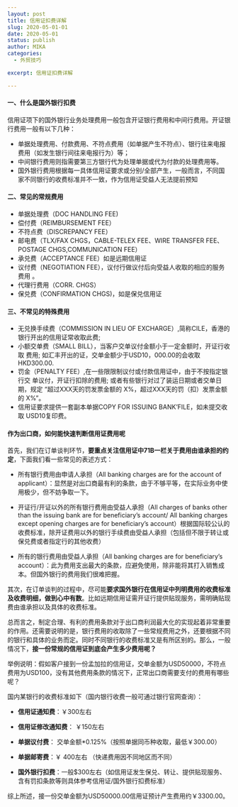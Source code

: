 ```yaml
---
layout: post
title: 信用证扣费详解
slug: 2020-05-01-01
date: 2020-05-01
status: publish
author: MIKA
categories: 
  - 外贸技巧

excerpt: 信用证扣费详解

---
```


#### 一、什么是国外银行扣费

信用证项下的国外银行业务处理费用一般包含开证银行费用和中间行费用。开证银行费用一般有以下几种：

- 单据处理费用、付款费用、不符点费用（如单据产生不符点）、银行往来电报费用（如发生银行间往来电报行为）等；
- 中间银行费用则指需要第三方银行代为处理单据或代为付款的处理费用等。
- 国外银行费用根据每一具体信用证要求或分别/全部产生，一般而言，不同国家不同银行的收费标准并不一致，作为信用证受益人无法提前预知

#### 二、常见的常规费用

- 单据处理费（DOC HANDLING FEE)
- 偿付费（REIMBURSEMENT FEE）
- 不符点费（DISCREPANCY FEE）
- 邮电费（TLX/FAX CHGS，CABLE-TELEX FEE、WIRE TRANSFER FEE、POSTAGE  CHGS,COMMUNICATION FEE）
- 承兑费（ACCEPTANCE FEE）如是远期信用证
- 议付费（NEGOTIATION FEE），议付行做议付后向受益人收取的相应的服务费用 。
- 代理行费用（CORR. CHGS）
- 保兑费（CONFIRMATION CHGS)，如是保兑信用证

#### 三、不常见的特殊费用

- 无兑换手续费（COMMISSION IN LIEU OF EXCHARGE）,简称CILE，香港的银行开出的信用证常收取此费;
- 小额交单费（SMALL BILL），当客户交单议付金额小于一定金额时，开证行收取 费用; 如汇丰开出的证，交单金额少于USD10，000.00的会收取HKD300.00.
- 罚金（PENALTY FEE）,在一些限限制议付或付款信用证中，由于不按指定银行交 单议付，开证行扣除的费用; 或者有些银行对过了装运日期或者交单日期，规定  “超过XXX天的罚发票金额的 X%，超过XXX天的罚（扣）发票金额的 X%”。
- 信用证要求提供一套副本单据COPY FOR ISSUING BANK’FILE，如未提交收取 USD10复印费。


#### 作为出口商，如何能快速判断信用证费用呢

首先，我们在订单谈判环节，**要重点关注信用证中71B一栏关于费用由谁承担的约定**，下面我们看一些常见的表述方式：

- 所有银行费用由申请人承担（All banking charges are for the account of applicant）：显然是对出口商最有利的条款，由于不够平等，在实际业务中使用极少，但不妨争取一下。

- 开证行/开证以外的所有银行费用由受益人承担（All charges of banks other than the issuing bank are for beneficiary’s account/ All banking charges except opening charges are for beneficiary’s account）根据国际较公认的收费标准，除开证费用以外的银行手续费由受益人承担（包括但不限于转让或保兑费或者指定行的其他收费）

- 所有的银行费用由受益人承担（All banking charges are for beneficiary’s account）：此为费用支出最大的条款，应避免使用，除非能将其打入销售成本。但国外银行的费用我们很难把握。

其次，在订单谈判的过程中，尽可能**要求国外银行在信用证中列明费用的收费标准及收费明细，做到心中有数**。比如远期信用证需开证行提供贴现服务，需明确贴现费由谁承担以及具体的收费标准。

总而言之，制定合理、有利的费用条款对于出口商利润最大化的实现起着非常重要的作用。还需要说明的是，银行费用的收取除了一些常规费用之外，还要根据不同的银行和具体的业务而定。同时不同银行的收费标准又是有所区别的。那么，一般情况下，**接一份常规的信用证到底会产生多少费用呢？**

举例说明：假如客户接到一份孟加拉的信用证，交单金额为USD50000，不符点费用为USD100，没有其他费用条款的情况下，正常出口商需要支付的费用有哪些呢？

国内某银行的收费标准如下（国内银行收费一般可通过银行官网查询）：

- **信用证通知费**：￥300左右

- **信用证修改通知费**： ￥150左右

- **单据议付费**： 交单金额*0.125%（按照单据同币种收取，最低￥300.00）

- **单据邮寄费**：￥ 400左右 （快递费用因不同地区而不同）

- **国外银行扣费**：一般$300左右（如信用证发生保兑、转让、提供贴现服务、含有罚扣条款等则具体参考信用证/国外银行扣费标准）

综上所述，接一份交单金额为USD50000.00信用证预计产生费用约￥3300.00。